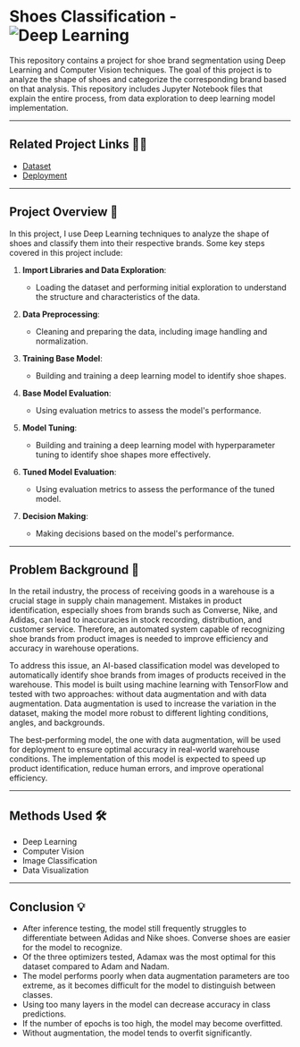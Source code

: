 # Shoes Classification - ![Deep Learning](https://img.shields.io/badge/Deep%20Learning-FF6F20?style=for-the-badge&logo=TensorFlow&logoColor=white)

This repository contains a project for shoe brand segmentation using Deep Learning and Computer Vision techniques. The goal of this project is to analyze the shape of shoes and categorize the corresponding brand based on that analysis. This repository includes Jupyter Notebook files that explain the entire process, from data exploration to deep learning model implementation.

---

## Related Project Links ⛓️‍💥

- [Dataset](https://www.kaggle.com/datasets/die9origephit/nike-adidas-and-converse-imaged)
- [Deployment](https://huggingface.co/spaces/RezaMRhafi/GC7)

---

## Project Overview 📝

In this project, I use Deep Learning techniques to analyze the shape of shoes and classify them into their respective brands. Some key steps covered in this project include:

1. **Import Libraries and Data Exploration**:
    - Loading the dataset and performing initial exploration to understand the structure and characteristics of the data.

2. **Data Preprocessing**:
    - Cleaning and preparing the data, including image handling and normalization.

3. **Training Base Model**:
    - Building and training a deep learning model to identify shoe shapes.

4. **Base Model Evaluation**:
    - Using evaluation metrics to assess the model's performance.

5. **Model Tuning**:
    - Building and training a deep learning model with hyperparameter tuning to identify shoe shapes more effectively.

6. **Tuned Model Evaluation**:
    - Using evaluation metrics to assess the performance of the tuned model.

7. **Decision Making**:
    - Making decisions based on the model's performance.

---

## Problem Background 🧐

In the retail industry, the process of receiving goods in a warehouse is a crucial stage in supply chain management. Mistakes in product identification, especially shoes from brands such as Converse, Nike, and Adidas, can lead to inaccuracies in stock recording, distribution, and customer service. Therefore, an automated system capable of recognizing shoe brands from product images is needed to improve efficiency and accuracy in warehouse operations.

To address this issue, an AI-based classification model was developed to automatically identify shoe brands from images of products received in the warehouse. This model is built using machine learning with TensorFlow and tested with two approaches: without data augmentation and with data augmentation. Data augmentation is used to increase the variation in the dataset, making the model more robust to different lighting conditions, angles, and backgrounds.

The best-performing model, the one with data augmentation, will be used for deployment to ensure optimal accuracy in real-world warehouse conditions. The implementation of this model is expected to speed up product identification, reduce human errors, and improve operational efficiency.

---

## Methods Used 🛠️

- Deep Learning
- Computer Vision
- Image Classification
- Data Visualization

---

## Conclusion 💡

- After inference testing, the model still frequently struggles to differentiate between Adidas and Nike shoes. Converse shoes are easier for the model to recognize.
- Of the three optimizers tested, Adamax was the most optimal for this dataset compared to Adam and Nadam.
- The model performs poorly when data augmentation parameters are too extreme, as it becomes difficult for the model to distinguish between classes.
- Using too many layers in the model can decrease accuracy in class predictions.
- If the number of epochs is too high, the model may become overfitted.
- Without augmentation, the model tends to overfit significantly.
